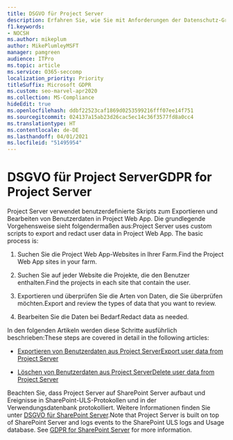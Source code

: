 ```yaml
---
title: DSGVO für Project Server
description: Erfahren Sie, wie Sie mit Anforderungen der Datenschutz-Grundverordnung (DSGVO) in einer lokalen Project Server-Instanz umgehen.
f1.keywords:
- NOCSH
ms.author: mikeplum
author: MikePlumleyMSFT
manager: pamgreen
audience: ITPro
ms.topic: article
ms.service: O365-seccomp
localization_priority: Priority
titleSuffix: Microsoft GDPR
ms.custom: seo-marvel-apr2020
ms.collection: MS-Compliance
hideEdit: true
ms.openlocfilehash: ddbf22523caf1869d0253599216fff07ee14f751
ms.sourcegitcommit: 024137a15ab23d26cac5ec14c36f3577fd8a0cc4
ms.translationtype: HT
ms.contentlocale: de-DE
ms.lasthandoff: 04/01/2021
ms.locfileid: "51495954"
---
```

# <a name="gdpr-for-project-server"></a><span data-ttu-id="d4c5d-103">DSGVO für Project Server</span><span class="sxs-lookup"><span data-stu-id="d4c5d-103">GDPR for Project Server</span></span>

<span data-ttu-id="d4c5d-p101">Project Server verwendet benutzerdefinierte Skripts zum Exportieren und Bearbeiten von Benutzerdaten in Project Web App. Die grundlegende Vorgehensweise sieht folgendermaßen aus:</span><span class="sxs-lookup"><span data-stu-id="d4c5d-p101">Project Server uses custom scripts to export and redact user data in Project Web App. The basic process is:</span></span>

1.  <span data-ttu-id="d4c5d-106">Suchen Sie die Project Web App-Websites in Ihrer Farm.</span><span class="sxs-lookup"><span data-stu-id="d4c5d-106">Find the Project Web App sites in your farm.</span></span>

2.  <span data-ttu-id="d4c5d-107">Suchen Sie auf jeder Website die Projekte, die den Benutzer enthalten.</span><span class="sxs-lookup"><span data-stu-id="d4c5d-107">Find the projects in each site that contain the user.</span></span>

3.  <span data-ttu-id="d4c5d-108">Exportieren und überprüfen Sie die Arten von Daten, die Sie überprüfen möchten.</span><span class="sxs-lookup"><span data-stu-id="d4c5d-108">Export and review the types of data that you want to review.</span></span>

4.  <span data-ttu-id="d4c5d-109">Bearbeiten Sie die Daten bei Bedarf.</span><span class="sxs-lookup"><span data-stu-id="d4c5d-109">Redact data as needed.</span></span>

<span data-ttu-id="d4c5d-110">In den folgenden Artikeln werden diese Schritte ausführlich beschrieben:</span><span class="sxs-lookup"><span data-stu-id="d4c5d-110">These steps are covered in detail in the following articles:</span></span>

- [<span data-ttu-id="d4c5d-111">Exportieren von Benutzerdaten aus Project Server</span><span class="sxs-lookup"><span data-stu-id="d4c5d-111">Export user data from Project Server</span></span>](/Project/export-user-data-from-project-server?toc=/Office365/Enterprise/toc.json)

- [<span data-ttu-id="d4c5d-112">Löschen von Benutzerdaten aus Project Server</span><span class="sxs-lookup"><span data-stu-id="d4c5d-112">Delete user data from Project Server</span></span>](/Project/delete-user-data-from-project-server?toc=/Office365/Enterprise/toc.json)


<span data-ttu-id="d4c5d-p102">Beachten Sie, dass Project Server auf SharePoint Server aufbaut und Ereignisse in SharePoint-ULS-Protokollen und in der Verwendungsdatenbank protokolliert. Weitere Informationen finden Sie unter [DSGVO für SharePoint Server](gdpr-for-sharepoint-server.md).</span><span class="sxs-lookup"><span data-stu-id="d4c5d-p102">Note that Project Server is built on top of SharePoint Server and logs events to the SharePoint ULS logs and Usage database. See [GDPR for SharePoint Server](gdpr-for-sharepoint-server.md) for more information.</span></span>
